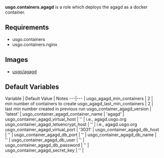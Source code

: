 **usgo.containers.agagd** is a role which deploys the agagd as a docker container.

## Requirements
* usgo.containers
* usgo.containers.nginx

## Images
* [usgo/agagd][1]

[1]: https://hub.docker.com/repository/docker/usgo/agagd

## Default Variables
Variable | Default Value | Notes
---|--- |
usgo_agagd_min_containers | 2 | min number of containers to create
usgo_agagd_last_min_containers | 2 | last min number created in previous run
usgo_container_agagd_version | 'latest' |
usgo_container_agagd_container_name | 'agagd' |
usgo_container_agagd_virtual_host | '' | i.e., agagd.usgo.org
usgo_container_agagd_letsencrypt_host | '' | i.e., agagd.usgo.org
usgo_container_agagd_virtual_port | '3031' |
usgo_container_agagd_db_host | '' |
usgo_container_agagd_db_port | '' |
usgo_container_agagd_db_name | '' |
usgo_container_agagd_db_user | '' |
usgo_container_agagd_db_password | '' |
usgo_container_agagd_secret_key | '' |
